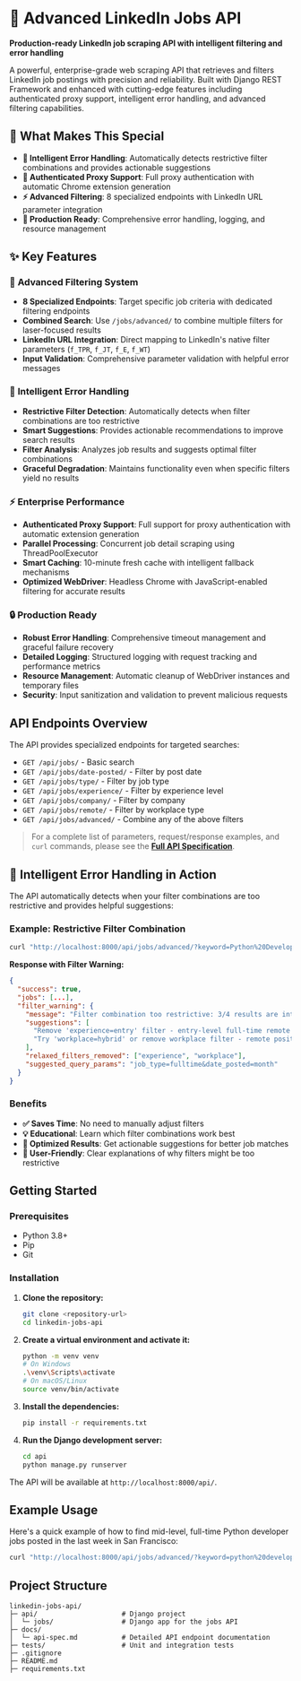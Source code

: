 # 🚀 Advanced LinkedIn Jobs API

**Production-ready LinkedIn job scraping API with intelligent filtering and error handling**

A powerful, enterprise-grade web scraping API that retrieves and filters LinkedIn job postings with precision and reliability. Built with Django REST Framework and enhanced with cutting-edge features including authenticated proxy support, intelligent error handling, and advanced filtering capabilities.

## 🌟 What Makes This Special

- **🧠 Intelligent Error Handling**: Automatically detects restrictive filter combinations and provides actionable suggestions
- **🔐 Authenticated Proxy Support**: Full proxy authentication with automatic Chrome extension generation
- **⚡ Advanced Filtering**: 8 specialized endpoints with LinkedIn URL parameter integration
- **🎯 Production Ready**: Comprehensive error handling, logging, and resource management

## ✨ Key Features

### 🎯 **Advanced Filtering System**
- **8 Specialized Endpoints**: Target specific job criteria with dedicated filtering endpoints
- **Combined Search**: Use `/jobs/advanced/` to combine multiple filters for laser-focused results
- **LinkedIn URL Integration**: Direct mapping to LinkedIn's native filter parameters (`f_TPR`, `f_JT`, `f_E`, `f_WT`)
- **Input Validation**: Comprehensive parameter validation with helpful error messages

### 🧠 **Intelligent Error Handling**
- **Restrictive Filter Detection**: Automatically detects when filter combinations are too restrictive
- **Smart Suggestions**: Provides actionable recommendations to improve search results
- **Filter Analysis**: Analyzes job results and suggests optimal filter combinations
- **Graceful Degradation**: Maintains functionality even when specific filters yield no results

### ⚡ **Enterprise Performance**
- **Authenticated Proxy Support**: Full support for proxy authentication with automatic extension generation
- **Parallel Processing**: Concurrent job detail scraping using ThreadPoolExecutor
- **Smart Caching**: 10-minute fresh cache with intelligent fallback mechanisms
- **Optimized WebDriver**: Headless Chrome with JavaScript-enabled filtering for accurate results

### 🔒 **Production Ready**
- **Robust Error Handling**: Comprehensive timeout management and graceful failure recovery
- **Detailed Logging**: Structured logging with request tracking and performance metrics
- **Resource Management**: Automatic cleanup of WebDriver instances and temporary files
- **Security**: Input sanitization and validation to prevent malicious requests

## API Endpoints Overview

The API provides specialized endpoints for targeted searches:

- `GET /api/jobs/` - Basic search
- `GET /api/jobs/date-posted/` - Filter by post date
- `GET /api/jobs/type/` - Filter by job type
- `GET /api/jobs/experience/` - Filter by experience level
- `GET /api/jobs/company/` - Filter by company
- `GET /api/jobs/remote/` - Filter by workplace type
- `GET /api/jobs/advanced/` - Combine any of the above filters

> For a complete list of parameters, request/response examples, and `curl` commands, please see the **[Full API Specification](docs/api-spec.md)**.

## 🧠 Intelligent Error Handling in Action

The API automatically detects when your filter combinations are too restrictive and provides helpful suggestions:

### Example: Restrictive Filter Combination
```bash
curl "http://localhost:8000/api/jobs/advanced/?keyword=Python%20Developer&location=India&date_posted=month&job_type=fulltime&experience=entry&workplace=remote"
```

**Response with Filter Warning:**
```json
{
  "success": true,
  "jobs": [...],
  "filter_warning": {
    "message": "Filter combination too restrictive: 3/4 results are internships despite requesting full-time jobs",
    "suggestions": [
      "Remove 'experience=entry' filter - entry-level full-time remote positions are rare",
      "Try 'workplace=hybrid' or remove workplace filter - remote positions are limited"
    ],
    "relaxed_filters_removed": ["experience", "workplace"],
    "suggested_query_params": "job_type=fulltime&date_posted=month"
  }
}
```

### Benefits
- **✅ Saves Time**: No need to manually adjust filters
- **💡 Educational**: Learn which filter combinations work best
- **🎯 Optimized Results**: Get actionable suggestions for better job matches
- **🚀 User-Friendly**: Clear explanations of why filters might be too restrictive

## Getting Started

### Prerequisites
- Python 3.8+
- Pip
- Git

### Installation

1. **Clone the repository:**
   ```bash
   git clone <repository-url>
   cd linkedin-jobs-api
   ```

2. **Create a virtual environment and activate it:**
   ```bash
   python -m venv venv
   # On Windows
   .\venv\Scripts\activate
   # On macOS/Linux
   source venv/bin/activate
   ```

3. **Install the dependencies:**
   ```bash
   pip install -r requirements.txt
   ```

4. **Run the Django development server:**
   ```bash
   cd api
   python manage.py runserver
   ```

The API will be available at `http://localhost:8000/api/`.

## Example Usage

Here's a quick example of how to find mid-level, full-time Python developer jobs posted in the last week in San Francisco:

```bash
curl "http://localhost:8000/api/jobs/advanced/?keyword=python%20developer&location=san%20francisco&date_posted=week&job_type=fulltime&experience=mid"
```

## Project Structure

```
linkedin-jobs-api/
├─ api/                     # Django project
│  └─ jobs/                 # Django app for the jobs API
├─ docs/
│  └─ api-spec.md           # Detailed API endpoint documentation
├─ tests/                   # Unit and integration tests
├─ .gitignore
├─ README.md
├─ requirements.txt
```
